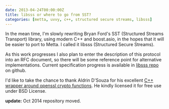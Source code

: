 ```yaml
---
date: 2013-04-24T00:00:00Z
title: libsss or where to go from SST?
categories: [metta, uvvy, c++, structured secure streams, libsss]
---
```

In the mean time, I'm slowly rewriting Bryan Ford's SST (Structured Streams Transport) library, using modern C++ and boost.asio, in the hopes that it will be easier to port to Metta. I called it libsss (Structured Secure Streams).

As this work progresses I also plan to enter the description of this protocol into an RFC document, so there will be some reference point for alternative implementations. Current specification progress is available in [libsss repo](https://github.com/berkus/libsss/blob/master/doc/spec.md) on github.

I'd like to take the chance to thank Aldrin D'Souza for his excellent [C++ wrapper around openssl crypto functions](http://aldrin.co/crypto-primitives.html). He kindly licensed it for free use under BSD License.

**update:** Oct 2014 repository moved.
